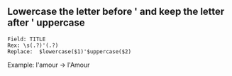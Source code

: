 ## Lowercase the letter before ' and keep the letter after ' uppercase
```
Field: TITLE
Rex: \s(.?)'(.?)
Replace:  $lowercase($1)'$uppercase($2)
```
Example: l'amour -> l'Amour
